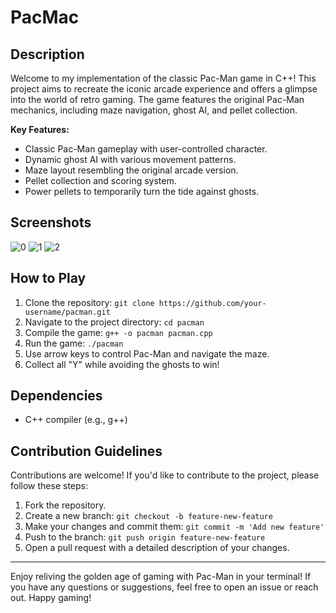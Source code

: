 
# PacMac

## Description

Welcome to my implementation of the classic Pac-Man game in C++! This project aims to recreate the iconic arcade experience and offers a glimpse into the world of retro gaming. The game features the original Pac-Man mechanics, including maze navigation, ghost AI, and pellet collection. 

**Key Features:**
- Classic Pac-Man gameplay with user-controlled character.
- Dynamic ghost AI with various movement patterns.
- Maze layout resembling the original arcade version.
- Pellet collection and scoring system.
- Power pellets to temporarily turn the tide against ghosts.

## Screenshots
![0](https://github.com/Pooria-Heydarian/PacMac/assets/107268679/afb2bd56-1534-4203-a16c-bd619b726c33)
![1](https://github.com/Pooria-Heydarian/PacMac/assets/107268679/07546c3d-3c5e-4ca9-9df2-f7a001779d3e)
![2](https://github.com/Pooria-Heydarian/PacMac/assets/107268679/1dfffffe-2498-43fd-a30e-a8d267210c41)



## How to Play

1. Clone the repository: `git clone https://github.com/your-username/pacman.git`
2. Navigate to the project directory: `cd pacman`
3. Compile the game: `g++ -o pacman pacman.cpp` 
4. Run the game: `./pacman`
5. Use arrow keys to control Pac-Man and navigate the maze.
6. Collect all "Y" while avoiding the ghosts to win!

## Dependencies

- C++ compiler (e.g., g++)

## Contribution Guidelines

Contributions are welcome! If you'd like to contribute to the project, please follow these steps:

1. Fork the repository.
2. Create a new branch: `git checkout -b feature-new-feature`
3. Make your changes and commit them: `git commit -m 'Add new feature'`
4. Push to the branch: `git push origin feature-new-feature`
5. Open a pull request with a detailed description of your changes.

---

Enjoy reliving the golden age of gaming with Pac-Man in your terminal! If you have any questions or suggestions, feel free to open an issue or reach out. Happy gaming!
